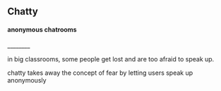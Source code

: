 <h2>Chatty</h2>

<h4>anonymous chatrooms</h4>
________

in big classrooms, some people get lost and are too afraid to speak up.

chatty takes away the concept of fear by letting users speak up anonymously